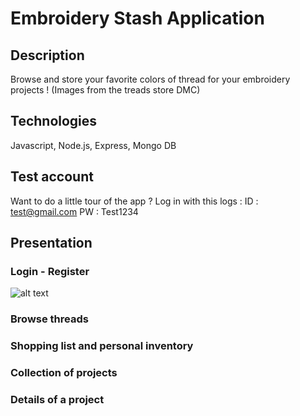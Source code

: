 # Embroidery Stash Application

## Description
Browse and store your favorite colors of thread for your embroidery projects !
(Images from the treads store DMC)

## Technologies
Javascript, Node.js, Express, Mongo DB

## Test account
Want to do a little tour of the app ? Log in with this logs :
ID : test@gmail.com
PW : Test1234

## Presentation

### Login - Register

![alt text](https://github.com/paulinehub/embroidery-app/main/public/assets/images/demo/login.png?raw=true)

### Browse threads

### Shopping list and personal inventory

### Collection of projects

### Details of a project


